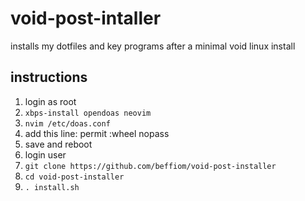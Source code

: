 # void-post-intaller
installs my dotfiles and key programs after a minimal void linux install

## instructions
1. login as root
2. `xbps-install opendoas neovim`
3. `nvim /etc/doas.conf`
4. add this line:    permit :wheel nopass
5. save and reboot
6. login user
7. `git clone https://github.com/beffiom/void-post-installer`
8. `cd void-post-installer`
9. `. install.sh`
